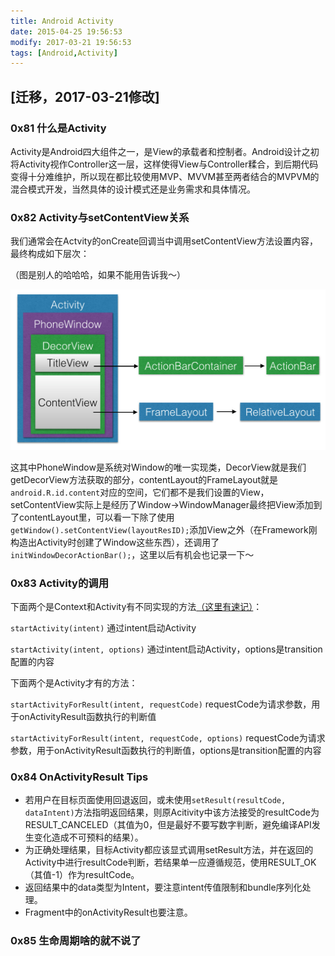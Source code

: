 ```yaml
---
title: Android Activity
date: 2015-04-25 19:56:53
modify: 2017-03-21 19:56:53
tags: [Android,Activity]
---
```


## [迁移，2017-03-21修改]

### 0x81 什么是Activity

Activity是Android四大组件之一，是View的承载者和控制者。Android设计之初将Activity视作Controller这一层，这样使得View与Controller糅合，到后期代码变得十分难维护，所以现在都比较使用MVP、MVVM甚至两者结合的MVPVM的混合模式开发，当然具体的设计模式还是业务需求和具体情况。

### 0x82 Activity与setContentView关系

我们通常会在Actvity的onCreate回调当中调用setContentView方法设置内容，最终构成如下层次：

（图是别人的哈哈哈，如果不能用告诉我～）

![Activity层次图](/images/2017_03_21_02.jpg)

这其中PhoneWindow是系统对Window的唯一实现类，DecorView就是我们getDecorView方法获取的部分，contentLayout的FrameLayout就是`android.R.id.content`对应的空间，它们都不是我们设置的View，setContentView实际上是经历了Window->WindowManager最终把View添加到了contentLayout里，可以看一下除了使用`getWindow().setContentView(layoutResID);`添加View之外（在Framework刚构造出Activity时创建了Window这些东西），还调用了`initWindowDecorActionBar();`，这里以后有机会也记录一下～

### 0x83 Activity的调用

下面两个是Context和Activity有不同实现的方法[（这里有速记）](https://fioneragh.github.io/2017/03/21/Android之startActivity "Android之startActivity")：

`startActivity(intent)` 通过intent启动Activity

`startActivity(intent, options)` 通过intent启动Activity，options是transition配置的内容

下面两个是Activity才有的方法：

`startActivityForResult(intent, requestCode)` requestCode为请求参数，用于onActivityResult函数执行的判断值

`startActivityForResult(intent, requestCode, options)` requestCode为请求参数，用于onActivityResult函数执行的判断值，options是transition配置的内容

### 0x84 OnActivityResult Tips

* 若用户在目标页面使用回退返回，或未使用`setResult(resultCode, dataIntent)`方法指明返回结果，则原Acitivity中该方法接受的resultCode为RESULT_CANCELED（其值为0，但是最好不要写数字判断，避免编译API发生变化造成不可预料的结果）。
* 为正确处理结果，目标Activity都应该显式调用setResult方法，并在返回的Activity中进行resultCode判断，若结果单一应遵循规范，使用RESULT_OK（其值-1）作为resultCode。
* 返回结果中的data类型为Intent，要注意intent传值限制和bundle序列化处理。
* Fragment中的onActivityResult也要注意。

### 0x85 生命周期啥的就不说了
